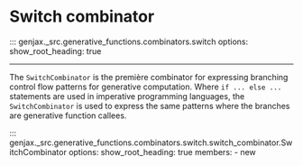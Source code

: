 # Switch combinator

::: genjax._src.generative_functions.combinators.switch
    options:
      show_root_heading: true

---

The `SwitchCombinator` is the première combinator for expressing branching control flow patterns for generative computation. Where `if ... else ...` statements are used in imperative programming languages, the `SwitchCombinator` is used to express the same patterns where the branches are generative function callees.

::: genjax._src.generative_functions.combinators.switch.switch_combinator.SwitchCombinator
    options:
      show_root_heading: true
      members:
        - new
